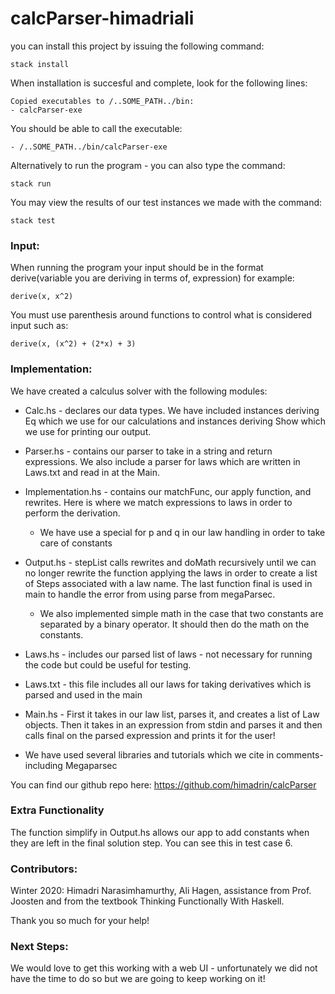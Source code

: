 # calcParser-himadriali

you can install this project by issuing the following command:
```
stack install
```

When installation is succesful and complete, look for the following lines:

```
Copied executables to /..SOME_PATH../bin:
- calcParser-exe
```

You should be able to call the executable:

```
- /..SOME_PATH../bin/calcParser-exe
```

Alternatively to run the program - you can also type the command:
```
stack run
```

You may view the results of our test instances we made with the command:
```
stack test
```

### Input:

When running the program your input should be in the format derive(variable you are deriving in terms of, expression) for example:
```
derive(x, x^2)
```
You must use parenthesis around functions to control what is considered input such as:
```
derive(x, (x^2) + (2*x) + 3)
```

### Implementation:

We have created a calculus solver with the following modules: 

 * Calc.hs - declares our data types. We have included instances deriving Eq which we use for our calculations and instances deriving Show  which we use for printing our output. 

 * Parser.hs - contains our parser to take in a string and return expressions. We also include a parser for laws which are written in Laws.txt and read in at the Main.
    
 * Implementation.hs - contains our matchFunc, our apply function, and rewrites. Here is where we match expressions to laws in order to perform the derivation. 

    * We have use a special for p and q in our law handling in order to take care of constants

 * Output.hs - stepList calls rewrites and doMath recursively until we can no longer rewrite the function applying the laws in order to create a list of Steps associated with a law name. The last function final is used in main to handle the error from using parse from megaParsec.
  
    * We also implemented simple math in the case that two constants are separated by a binary operator. It should then do the math on the constants.

 * Laws.hs - includes our parsed list of laws - not necessary for running the code but could be useful for testing.

 * Laws.txt - this file includes all our laws for taking derivatives which is parsed and used in the main

 * Main.hs - First it takes in our law list, parses it, and creates a list of Law objects. Then it takes in an expression from stdin and parses it and then calls final on the parsed expression and prints it for the user!

 * We have used several libraries and tutorials which we cite in comments- including Megaparsec

You can find our github repo here: https://github.com/himadrin/calcParser

### Extra Functionality
The function simplify in Output.hs allows our app to add constants when they are left in the final solution step. You can see this in test case 6.

### Contributors:
Winter 2020: Himadri Narasimhamurthy, Ali Hagen, assistance from Prof. Joosten and from the textbook Thinking Functionally With Haskell.

Thank you so much for your help!


### Next Steps:
We would love to get this working with a web UI - unfortunately we did not have the time to do so but we are going to keep working on it!
